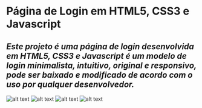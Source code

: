 # Página de Login em HTML5, CSS3 e Javascript
## _Este projeto é uma página de login desenvolvida em HTML5, CSS3 e Javascript é um modelo de login minimalista, intuitivo, original e responsivo, pode ser baixado e modificado de acordo com o uso por qualquer desenvolvedor._

![alt text](https://i.ibb.co/NLK7dLJ/img1.png)
![alt text](https://i.ibb.co/Zh7YnLs/img2.png)
![alt text](https://i.ibb.co/LNqVGTc/img3.png)
![alt text](https://i.ibb.co/ZcG268p/img4.png)
